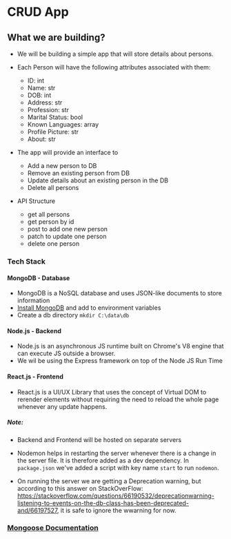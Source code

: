 # CRUD App

## What we are building?

- We will be building a simple app that will store details about persons.

- Each Person will have the following attributes associated with them:

  - ID: int
  - Name: str
  - DOB: int
  - Address: str
  - Profession: str
  - Marital Status: bool
  - Known Languages: array
  - Profile Picture: str
  - About: str

- The app will provide an interface to

  - Add a new person to DB
  - Remove an existing person from DB
  - Update details about an existing person in the DB
  - Delete all persons

- API Structure
  - get all persons
  - get person by id
  - post to add one new person
  - patch to update one person
  - delete one person

### Tech Stack

#### MongoDB - Database

- MongoDB is a NoSQL database and uses JSON-like documents to store information
- [Install MongoDB](https://www.mongodb.com/try/download/community) and add to environment variables
- Create a db directory `mkdir C:\data\db`

#### Node.js - Backend

- Node.js is an asynchronous JS runtime built on Chrome's V8 engine that can execute JS outside a browser.
- We wil be using the Express framework on top of the Node JS Run Time

#### React.js - Frontend

- React.js is a UI/UX Library that uses the concept of Virtual DOM to rerender elements without requiring the need to reload the whole page whenever any update happens.

##### Note:

- Backend and Frontend will be hosted on separate servers

- Nodemon helps in restarting the server whenever there is a change in the server file.
  It is therefore added as a dev dependency.
  In `package.json` we've added a script with key name `start` to run `nodemon`.

- On running the server we are getting a Deprecation warning, but according to this answer on StackOverFlow: https://stackoverflow.com/questions/66190532/deprecationwarning-listening-to-events-on-the-db-class-has-been-deprecated-and/66197527, it is safe to ignore the wwarning for now.

### [Mongoose Documentation](https://mongoosejs.com/docs/)
